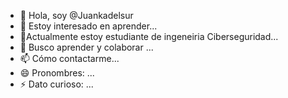 - 👋 Hola, soy @Juankadelsur
- 👀 Estoy interesado en aprender...
- 🌱Actualmente estoy estudiante de ingeneiria Ciberseguridad...
- 💞️ Busco aprender y colaborar ...
- 📫 Cómo contactarme...
- 😄 Pronombres: ...
- ⚡ Dato curioso: ...

<!---
Juankadelsur/Juankadelsur is a ✨ special ✨ repository because its `README.md` (this file) appears on your GitHub profile.
You can click the Preview link to take a look at your changes.
--->
